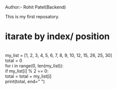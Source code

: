 Author:- Rohit Patel(Backend)

This is my first reposatory.
<br>
# itarate by index/ position
<br>
my_list = [1, 2, 3, 4, 5, 6, 7, 8, 9, 10, 12, 15, 26, 25, 30]
<br>
total = 0
<br>
for i in range(0, len(my_list)):
<br>
    if my_list[i] % 2 == 0:
    <br>
        total = total + my_list[i]
        <br>
print(total, end=" ")
<!---
rohit161081/rohit161081 is a ✨ special ✨ repository because its `README.md` (this file) appears on your GitHub profile.
You can click the Preview link to take a look at your changes.
--->
